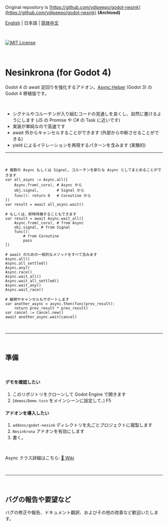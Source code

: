 Original repository is [https://github.com/ydipeepo/godot-nesink](https://github.com/ydipeepo/godot-nesink) **(Archived)**


[English](https://github.com/folt-a/godot-nesink/blob/main/README.md) | 日本語 | [简体中文](https://github.com/folt-a/godot-nesink/blob/main/README_zh.md)

<br />

[![MIT License](https://img.shields.io/badge/License-MIT-25B3A0?style=flat-square)](https://github.com/folt-a/godot-motion/blob/main/LICENSE.md)

<br />

# Nesinkrona (for Godot 4)

Godot 4 の await 足回りを強化するアドオン。[Async Helper](https://github.com/ydipeepo/godot-async-helper) (Godot 3) の Godot 4 移植版です。

<br />

* シグナルやコルーチンが入り組むコードの見通しを良くし、自然に書けるようにします (JS の Promise や C# の Task に近いです)
* 実装が単純なので高速です
* await 外からキャンセルすることができます (外部から中断させることができる)
* yield によるイテレーションを再現するパターンを含みます (実験的)

---

<br />

```GDScript
# 複数の Async もしくは Signal, コルーチンを新たな Async としてまとめることができます
var all_async := Async.all([
    Async.from(_coro), # Async から
    obj.signal,        # Signal から
    func(): return 0   # Coroutine から
])
var result = await all_async.wait()

# もしくは、即時待機することもできます
var result = await Async.wait_all([
    Async.from(_coro), # from Async
    obj.signal, # from Signal
    func():
        # from Coroutine
        pass
])

# await のための一般的なメソッドをすべて含みます
Async.all()
Async.all_settled()
Async.any()
Async.race()
Async.wait_all()
Async.wait_all_settled()
Async.wait_any()
Async.wait_race()

# 継続やキャンセルもサポートします
var another_async = async.then(func(prev_result):
    return prev_result * prev_result)
var cancel := Cancel.new()
await another_async.wait(cancel)
```

<br />

---

<br />

## 準備

<br />

#### デモを確認したい

1. このリポジトリをクローンして Godot Engine で開きます
2. (`demos/Demo.tscn` をメインシーンに設定して、) F5

#### アドオンを導入したい

1. `addons/godot-nesink` ディレクトリを丸ごとプロジェクトに複製します
2. `Nesinkrona` アドオンを有効にします
3. 書く。

<br />

Async クラス詳細はこちら: [📖 Wiki](https://github.com/folt-a/godot-nesink/wiki/Async)

<br />

---

<br />

## バグの報告や要望など

バグの修正や報告、ドキュメント翻訳、およびその他の改善など歓迎いたします。
